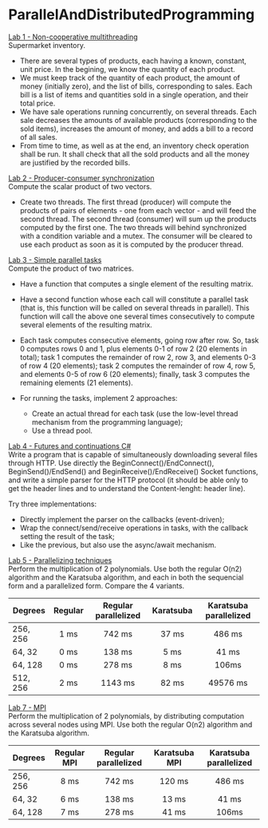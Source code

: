 # ParallelAndDistributedProgramming

[Lab 1 - Non-cooperative multithreading](Supermarket_inventory_lab1)  
Supermarket inventory.
* There are several types of products, each having a known, constant, unit price. In the begining, we know the quantity of each product.
* We must keep track of the quantity of each product, the amount of money (initially zero), and the list of bills, corresponding to sales. Each bill is a list of items and quantities sold in a single operation, and their total price.
* We have sale operations running concurrently, on several threads. Each sale decreases the amounts of available products (corresponding to the sold items), increases the amount of money, and adds a bill to a record of all sales.
* From time to time, as well as at the end, an inventory check operation shall be run. It shall check that all the sold products and all the money are justified by the recorded bills.

[Lab 2 - Producer-consumer synchronization](Producer_consumer_lab2)  
Compute the scalar product of two vectors.
* Create two threads. The first thread (producer) will compute the products of pairs of elements - one from each vector - and will feed the second thread. The second thread (consumer) will sum up the products computed by the first one. The two threads will behind synchronized with a condition variable and a mutex. The consumer will be cleared to use each product as soon as it is computed by the producer thread.

[Lab 3 - Simple parallel tasks](Product_matrices_lab3)  
Compute the product of two matrices.

* Have a function that computes a single element of the resulting matrix.
* Have a second function whose each call will constitute a parallel task (that is, this function will be called on several threads in parallel). This function will call the above one several times consecutively to compute several elements of the resulting matrix.
* Each task computes consecutive elements, going row after row. So, task 0 computes rows 0 and 1, plus elements 0-1 of row 2 (20 elements in total); task 1 computes the remainder of row 2, row 3, and elements 0-3 of row 4 (20 elements); task 2 computes the remainder of row 4, row 5, and elements 0-5 of row 6 (20 elements); finally, task 3 computes the remaining elements (21 elements).

* For running the tasks, implement 2 approaches:
    * Create an actual thread for each task (use the low-level thread mechanism from the programming language);
    * Use a thread pool.

[Lab 4 - Futures and continuations C#](Futures_continuations_lab4)  
Write a program that is capable of simultaneously downloading several files through HTTP. Use directly the BeginConnect()/EndConnect(), BeginSend()/EndSend() and BeginReceive()/EndReceive() Socket functions, and write a simple parser for the HTTP protocol (it should be able only to get the header lines and to understand the Content-lenght: header line).

Try three implementations:
  * Directly implement the parser on the callbacks (event-driven);
  * Wrap the connect/send/receive operations in tasks, with the callback setting the result of the task;
  * Like the previous, but also use the async/await mechanism.


[Lab 5 - Parallelizing techniques](Polynomials_multiplication_lab5)  
Perform the multiplication of 2 polynomials. Use both the regular O(n2) algorithm and the Karatsuba algorithm, and each in both the sequencial 
form and a parallelized form. Compare the 4 variants.  

| Degrees	| Regular	| Regular parallelized |	Karatsuba |	Karatsuba parallelized |  
| ------- |:-------:|:--------------------:|:----------:|:----------------------:|  
| 256, 256	| 1 ms	| 742 ms	| 37 ms |	486 ms |  
| 64, 32 |	0 ms	| 138 ms |	5 ms |	41 ms |  
| 64, 128 |	0 ms |	278 ms	| 8 ms	| 106ms |  
| 512, 256 |	2 ms	| 1143 ms |	82 ms |	49576 ms |  

[Lab 7 - MPI](MPI_polynomials_multiplication_lab7)  
Perform the multiplication of 2 polynomials, by distributing computation across several nodes using MPI. Use both the regular O(n2) algorithm and the Karatsuba algorithm.  

| Degrees	| Regular MPI	| Regular parallelized |	Karatsuba MPI |	Karatsuba parallelized |  
| ------- |:-------:|:--------------------:|:----------:|:----------------------:|  
| 256, 256	| 8 ms	| 742 ms	| 120 ms |	486 ms |  
| 64, 32 |	6 ms	| 138 ms |	13 ms |	41 ms |  
| 64, 128 |	7 ms |	278 ms	| 41 ms	| 106ms |  

